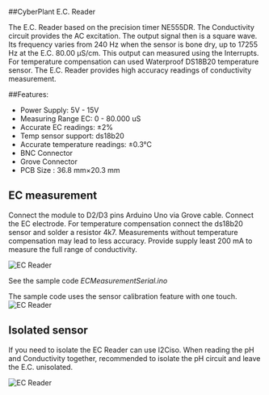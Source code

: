 ##CyberPlant E.C. Reader

The E.C. Reader based on the precision timer NE555DR. The Conductivity circuit provides the AC excitation. The output signal then is a square wave. Its frequency varies from 240 Hz when the sensor is bone dry, up to 17255 Hz at the E.C. 80.00 μS/cm. This output can measured using the Interrupts. For temperature compensation can used Waterproof DS18B20 temperature sensor. The E.C. Reader provides high accuracy readings of conductivity measurement.

##Features:

- Power Supply: 5V - 15V
- Measuring Range EC: 0 - 80.000 uS
- Accurate EC readings: ±2%
- Temp sensor support: ds18b20
- Accurate temperature readings:  ±0.3°C
- BNC Connector
- Grove Connector
- PCB Size : 36.8 mm×20.3 mm


## EC measurement

Connect the module to D2/D3 pins Arduino Uno via Grove cable.
Connect the EC electrode. For temperature compensation connect the ds18b20 sensor and solder a resistor 4k7. Measurements without temperature compensation may lead to less accuracy. Provide supply least 200 mA to measure the full range of conductivity.

![EC Reader](http://image.cyber-plant.com/var/albums/ECReaderConnect.jpg?m=1449111914)



See the sample code *ECMeasurementSerial.ino*

The sample code uses the sensor calibration feature with one touch.
![EC Reader](http://image.cyber-plant.com/var/resizes/PhSerial.png?m=1447486499)

## Isolated sensor
If you need to isolate the EC Reader can use I2Ciso. When reading the pH and Conductivity together, recommended to isolate the pH circuit and leave the E.C. unisolated.

![EC Reader](http://image.cyber-plant.com/var/albums/ECReaderIso.jpg?m=1449112044)


